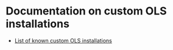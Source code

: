 # Documentation on custom OLS installations

- [List of known custom OLS installations](custom_ontotools_users.md)